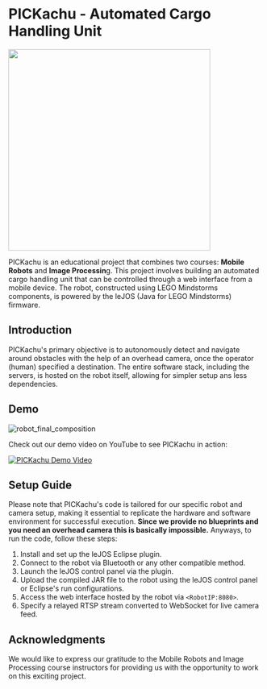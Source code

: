 # PICKachu - Automated Cargo Handling Unit

<img src="https://github.com/KonstantinEger/pickachu/assets/81491426/6f56d098-7466-4ae5-9127-c19709c30ce4" width="400">

PICKachu is an educational project that combines two courses: **Mobile Robots** and **Image Processin**g. This project involves building an automated cargo handling unit that can be controlled through a web interface from a mobile device. The robot, constructed using LEGO Mindstorms components, is powered by the leJOS (Java for LEGO Mindstorms) firmware.

## Introduction

PICKachu's primary objective is to autonomously detect and navigate around obstacles with the help of an overhead camera, once the operator (human) specified a destination. The entire software stack, including the servers, is hosted on the robot itself, allowing for simpler setup ans less dependencies.

## Demo
![robot_final_composition](https://github.com/KonstantinEger/pickachu/assets/81491426/c09b19f9-b181-4fbd-8620-d439002ffd5a)

Check out our demo video on YouTube to see PICKachu in action:

[![PICKachu Demo Video](https://github.com/KonstantinEger/pickachu/assets/81491426/2feb9630-8053-495c-9933-89d890cd0567)]([link-to-demo-video](https://youtu.be/JIuG0PSL9tk))

## Setup Guide

Please note that PICKachu's code is tailored for our specific robot and camera setup, making it essential to replicate the hardware and software environment for successful execution. **Since we provide no blueprints and you need an overhead camera this is basically impossible.**
Anyways, to run the code, follow these steps:

1. Install and set up the leJOS Eclipse plugin.
2. Connect to the robot via Bluetooth or any other compatible method.
3. Launch the leJOS control panel via the plugin.
4. Upload the compiled JAR file to the robot using the leJOS control panel or Eclipse's run configurations.
5. Access the web interface hosted by the robot via `<RobotIP:8080>`.
6. Specify a relayed RTSP stream converted to WebSocket for live camera feed.

## Acknowledgments

We would like to express our gratitude to the Mobile Robots and Image Processing course instructors for providing us with the opportunity to work on this exciting project.
